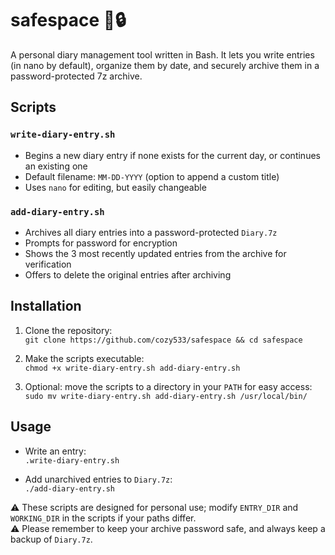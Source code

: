 # safespace 📝🔒

A personal diary management tool written in Bash. It lets you write entries (in nano by default), organize them by date, and securely archive them in a password-protected 7z archive.

## Scripts

### `write-diary-entry.sh`

- Begins a new diary entry if none exists for the current day, or continues an existing one
- Default filename: `MM-DD-YYYY` (option to append a custom title)  
- Uses `nano` for editing, but easily changeable

### `add-diary-entry.sh`

- Archives all diary entries into a password-protected `Diary.7z`  
- Prompts for password for encryption  
- Shows the 3 most recently updated entries from the archive for verification
- Offers to delete the original entries after archiving  

## Installation

1. Clone the repository: <br>
`git clone https://github.com/cozy533/safespace && cd safespace`

2. Make the scripts executable: <br>
`chmod +x write-diary-entry.sh add-diary-entry.sh`

3. Optional: move the scripts to a directory in your `PATH` for easy access: <br>
`sudo mv write-diary-entry.sh add-diary-entry.sh /usr/local/bin/`

## Usage

- Write an entry: <br>
`.write-diary-entry.sh`

- Add unarchived entries to `Diary.7z`: <br>
`./add-diary-entry.sh`

⚠️ These scripts are designed for personal use; modify `ENTRY_DIR` and `WORKING_DIR` in the scripts if your paths differ. <br>
⚠️ Please remember to keep your archive password safe, and always keep a backup of `Diary.7z`.
